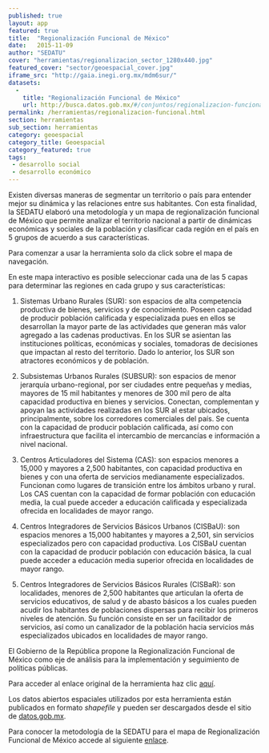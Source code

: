 ```yaml
---
published: true
layout: app
featured: true
title:  "Regionalización Funcional de México"
date:   2015-11-09
author: "SEDATU"
cover: "herramientas/regionalizacion_sector_1280x440.jpg"
featured_cover: "sector/geoespacial_cover.jpg"
iframe_src: "http://gaia.inegi.org.mx/mdm6sur/"
datasets:
  -
    title: "Regionalización Funcional de México"
    url: http://busca.datos.gob.mx/#/conjuntos/regionalizacion-funcional-de-mexico
permalink: /herramientas/regionalizacion-funcional.html
section: herramientas
sub_section: herramientas
category: geoespacial
category_title: Geoespacial
category_featured: true
tags:
 - desarrollo social
 - desarrollo económico
---
```


Existen diversas maneras de segmentar un territorio o país para entender mejor su dinámica y las relaciones entre sus habitantes. Con esta finalidad, la SEDATU elaboró una metodología y un mapa de regionalización funcional de México que permite analizar el territorio nacional a partir de dinámicas económicas y sociales de la población y clasificar cada región en el país en  5 grupos de acuerdo a sus características.

Para comenzar a usar la herramienta solo da click sobre el mapa de navegación.

En este mapa interactivo es posible seleccionar cada una de las 5 capas para determinar las regiones en cada grupo y sus características:

1. Sistemas Urbano Rurales (SUR): son espacios de alta competencia productiva de bienes, servicios y de conocimiento. Poseen capacidad de producir población calificada y especializada pues en ellos se desarrollan la mayor parte de las actividades que generan más valor agregado a las cadenas productivas.  En los SUR se asientan las instituciones políticas, económicas y sociales, tomadoras de decisiones que impactan al resto del territorio. Dado lo anterior, los SUR son atractores económicos y de población.

2. Subsistemas Urbanos Rurales (SUBSUR): son espacios de menor jerarquía urbano-regional, por ser ciudades entre pequeñas y medias, mayores de 15 mil habitantes y menores de 300 mil pero de alta capacidad productiva en bienes y servicios. Conectan, complementan y apoyan las actividades realizadas en los SUR al estar ubicados, principalmente, sobre los corredores comerciales del país. Se cuenta con la capacidad de producir población calificada, así como con infraestructura que facilita el intercambio de mercancías e información a nivel nacional.

3. Centros Articuladores del Sistema (CAS): son espacios menores a 15,000 y mayores a 2,500 habitantes, con capacidad productiva en bienes y con una oferta de servicios medianamente especializados. Funcionan como lugares de transición entre los ámbitos urbano y rural. Los CAS cuentan con la capacidad de formar población con educación media, la cual puede acceder a educación calificada y especializada ofrecida en localidades de mayor rango.		

4. Centros Integradores de Servicios Básicos Urbanos (CISBaU): son espacios menores a 15,000 habitantes y mayores a 2,501, sin servicios especializados pero con capacidad productiva. Los CISBaU cuentan con la capacidad de producir población con educación básica, la cual puede acceder a educación media superior ofrecida en localidades de mayor rango.

5. Centros Integradores de Servicios Básicos Rurales (CISBaR): son localidades, menores de 2,500 habitantes que articulan la oferta de servicios educativos, de salud y de abasto básicos a los cuales pueden acudir los habitantes de poblaciones dispersas para recibir los primeros niveles de atención. Su función consiste en ser un facilitador de servicios, así como un canalizador de la población hacia servicios más especializados ubicados en localidades de mayor rango.

El Gobierno de la República propone la Regionalización Funcional de México como eje de análisis para la implementación y seguimiento de políticas públicas.

Para acceder al enlace original de la herramienta haz clic [aquí](http://gaia.inegi.org.mx/mdm6sur/).

Los datos abiertos espaciales utilizados por esta herramienta están publicados en formato *shapefile* y pueden ser descargados desde el sitio de [datos.gob.mx](http://busca.datos.gob.mx/#/conjuntos/regionalizacion-funcional-de-mexico).

Para conocer la metodología de la SEDATU para el mapa de Regionalización Funcional de México accede al siguiente [enlace](https://www.dropbox.com/s/hx1ajwgi29khhfb/SEDATU%20Regionalizacion%20Funcional%20libro%20completo.pdf?dl=1).
